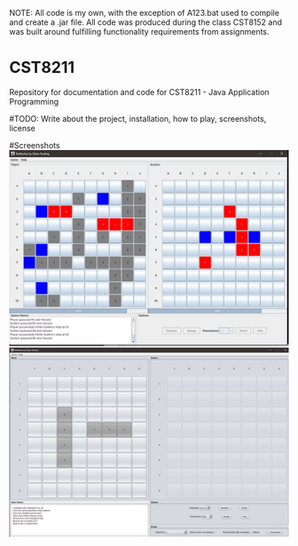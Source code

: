 NOTE: All code is my own, with the exception of A123.bat used to compile and create a .jar file. All code was produced during the class CST8152 and was built around fulfilling functionality requirements from assignments. 

# CST8211
Repository for documentation and code for CST8211 - Java Application Programming

#TODO: Write about the project, installation, how to play, screenshots, license 

#Screenshots 
![Alt text](/screenshots/Screenshot%202023-07-10%20224504.png?raw=true)
![Alt text](/screenshots/Screenshot%202023-07-10%20225255.png?raw=true )
